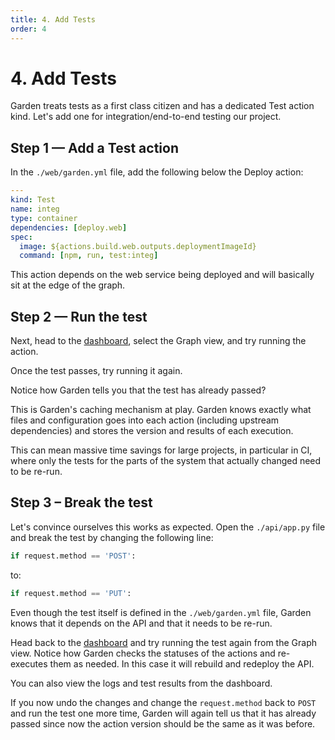 ```yaml
---
title: 4. Add Tests
order: 4
---
```


# 4. Add Tests

Garden treats tests as a first class citizen and has a dedicated Test action kind. Let's add one for integration/end-to-end testing our project.

## Step 1 — Add a Test action

In the `./web/garden.yml` file, add the following below the Deploy action:

```yaml
---
kind: Test
name: integ
type: container
dependencies: [deploy.web]
spec:
  image: ${actions.build.web.outputs.deploymentImageId}
  command: [npm, run, test:integ]
```

This action depends on the web service being deployed and will basically sit at the edge of the graph.

## Step 2 — Run the test

Next, head to the [dashboard](https://app.garden.io), select the Graph view, and try running the action.

Once the test passes, try running it again.

Notice how Garden tells you that the test has already passed?

This is Garden's caching mechanism at play. Garden knows exactly what files and configuration goes into each action (including upstream dependencies) and stores the version and results of each execution.

This can mean massive time savings for large projects, in particular in CI, where only the tests for the parts of the system that actually changed need to be re-run.

## Step 3 – Break the test

Let's convince ourselves this works as expected. Open the `./api/app.py` file and break the test by changing the following line:

```python
if request.method == 'POST':
```

to:

```python
if request.method == 'PUT':
```

Even though the test itself is defined in the `./web/garden.yml` file, Garden knows that it depends on the API and that it needs to be re-run.

Head back to the [dashboard](https://app.garden.io) and try running the test again from the Graph view. Notice how Garden checks the statuses of the actions and re-executes them as needed. In this case it will rebuild and redeploy the API.

You can also view the logs and test results from the dashboard.

If you now undo the changes and change the `request.method` back to `POST` and run the test one more time, Garden will again tell us that it has already passed since now the action version should be the same as it was before.

